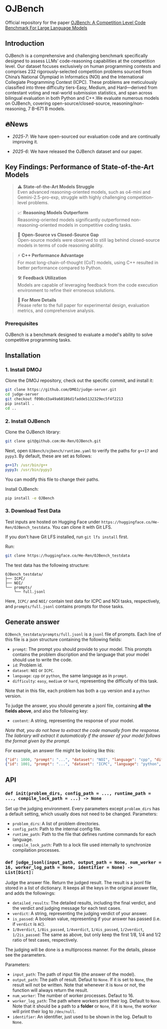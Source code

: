 # OJBench
Official repository for the paper [OJBench: A Competition Level Code Benchmark For Large Language Models](https://arxiv.org/pdf/2506.16395)


## Introduction
OJBench is a comprehensive and challenging benchmark specifically designed to assess LLMs’ code-reasoning capabilities at the competition level. Our dataset focuses exclusively on human programming contests and comprises 232 rigorously-selected competition problems sourced from China’s National Olympiad in Informatics (NOI) and the International Collegiate Programming Contest (ICPC). These problems are meticulously classified into three difficulty tiers-Easy, Medium, and Hard—derived from contestant voting and real-world submission statistics, and span across bilingual evaluation in both Python and C++.We evaluate numerous models on OJBench, covering open-source/closed-source, reasoning/non-reasoning, 7 B–671 B models.



## 🔥News

- *2025-7*: We have open-sourced our evaluation code and are continually improving it.

- *2025-6*: We have released the OJBench dataset and our paper.


## Key Findings: Performance of State-of-the-Art Models

> ⚠️ **State-of-the-Art Models Struggle**  
> Even advanced reasoning-oriented models, such as o4-mini and Gemini-2.5-pro-exp, struggle with highly challenging competition-level problems.

> 📈 **Reasoning Models Outperform**  
> Reasoning-oriented models significantly outperformed non-reasoning-oriented models in competitive coding tasks.

> 🔄 **Open-Source vs Closed-Source Gap**  
> Open-source models were observed to still lag behind closed-source models in terms of code reasoning ability.

> ⚡ **C++ Performance Advantage**  
> For most long-chain-of-thought (CoT) models, using C++ resulted in better performance compared to Python.

> 🛠️ **Feedback Utilization**  
> Models are capable of leveraging feedback from the code execution environment to refine their erroneous solutions.

> 📄 **For More Details**  
> Please refer to the full paper for experimental design, evaluation metrics, and comprehensive analysis.

### Prerequisites

OJBench is a benchmark designed to evaluate a model's ability to solve competitive programming tasks.

## Installation

### 1. Install DMOJ

Clone the DMOJ repository, check out the specific commit, and install it:

```bash
git clone https://github.com/DMOJ/judge-server.git
cd judge-server
git checkout f098cd3a49a60186d1fadde5132329ec5f4f2213
pip install .
cd ..
```

### 2. Install OJBench

Clone the OJBench library:

```bash
git clone git@github.com:He-Ren/OJBench.git
```

Next, open `OJBench/ojbench/runtime.yaml` to verify the paths for `g++17` and `pypy3`. By default, these are set as follows:
```yaml
g++17: /usr/bin/g++
pypy3: /usr/bin/pypy3
```
You can modify this file to change their paths.

Install OJBench:

``` bash
pip install -e OJBench
```

### 3. Download Test Data

Test inputs are hosted on Hugging Face under `https://huggingface.co/He-Ren/OJBench_testdata`. You can clone it with Git LFS.

If you don't have Git LFS installed, run `git lfs install` first.

Run:

```bash
git clone https://huggingface.co/He-Ren/OJBench_testdata
```

The test data has the following structure:
```
OJBench_testdata/
├── ICPC/
├── NOI/
└── prompts/
    └── full.jsonl
```
Here, `ICPC/` and `NOI/` contain test data for ICPC and NOI tasks, respectively, and `prompts/full.jsonl` contains prompts for those tasks.

## Generate answer

`OJBench_testdata/prompts/full.jsonl` is a `jsonl` file of prompts. Each line of this file is a json structure containing the following fields:
- `prompt`: The prompt you should provide to your model. This prompts contains the problem discription and the language that your model should use to write the code.
- `id`: Problem id.
- `dataset`: `NOI` or `ICPC`.
- `language`: `cpp` or `python`, the same language as in `prompt`.
- `difficulty`: `easy`, `medium` or `hard`, representing the difficulty of this task.

Note that in this file, each problem has both a `cpp` version and a `python` version.

To judge the answer, you should generate a jsonl file, containing **all the fields above**, and also the following key:
- `content`: A string, representing the response of your model.

*Note that, you do not have to extract the code manually from the response. The liabriary will extract it automaticaly if the answer of your model follows the format given by the prompt.*

For example, an answer file might be looking like this:
```json
{"id": 1000, "prompt": "...", "dataset": "NOI", "language": "cpp", "difficulty": "hard", "content": "Here is the code: ..."}
{"id": 1001, "prompt": "...", "dataset": "ICPC", "language": "python", "difficulty": "easy", "content": "The server is busy. Please try again later."}
```

## API

### `def init(problem_dirs, config_path = ..., runtime_path = ..., compile_lock_path = ...) -> None`

Set up the judging environment. Every parameters except `problem_dirs` has a default setting, which usually does not need to be changed. Parameters:
- `problem_dirs`: A list of problem directories.
- `config_path`: Path to the internal config file.
- `runtime_path`: Path to the file that defines runtime commands for each language.
- `compile_lock_path`: Path to a lock file used internally to synchronize compilation processes.

### `def judge_jsonl(input_path, output_path = None, num_worker = 16, worker_log_path = None, identifier = None) -> List[Dict]:`

Judge the answer file. Return the judged result. The result is a jsonl file stored in a list of dictionary. It keeps all the keys in the original answer file, and adds the followings:
- `detailed_results`: The detailed results, including the final verdict, and the verdict and judging message for each test cases.
- `verdict`: A string, representing the judging verdict of your answer.
- `is_passed`: A boolean value, representing if your answer has passed (i.e. if `verdict` is `AC`).
- `1/8verdict`, `1/8is_passed`, `1/4verdict`, `1/4is_passed`, `1/2verdict`, `1/2is_passed`: The same as above, but only keep the first $1/8$, $1/4$ and $1/2$ ratio of test cases, respectively.

The judging will be done is a multiprocess manner. For the details, please see the parameters.

Parameters:
- `input_path`: The path of input file (the answer of the model).
- `output_path`: The path of result. Defaut to `None`. If it is set to `None`, the result will not be written. Note that whenever it is `None` or not, the function will always return the result.
- `num_worker`: The number of worker processes. Defaut to $16$.
- `worker_log_path`: The path where workers print their log. Default to `None`. Note that it should be a path to a **folder** or `None`, if it is `None`, the worker will print their log to `/dev/null`.
- `identifier`: An identifier, just used to be shown in the log. Default to `None`.
